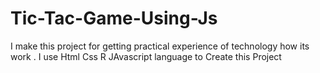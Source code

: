 # Tic-Tac-Game-Using-Js
I make this project for getting practical experience of technology how its work . I use Html Css R JAvascript language to Create this Project
